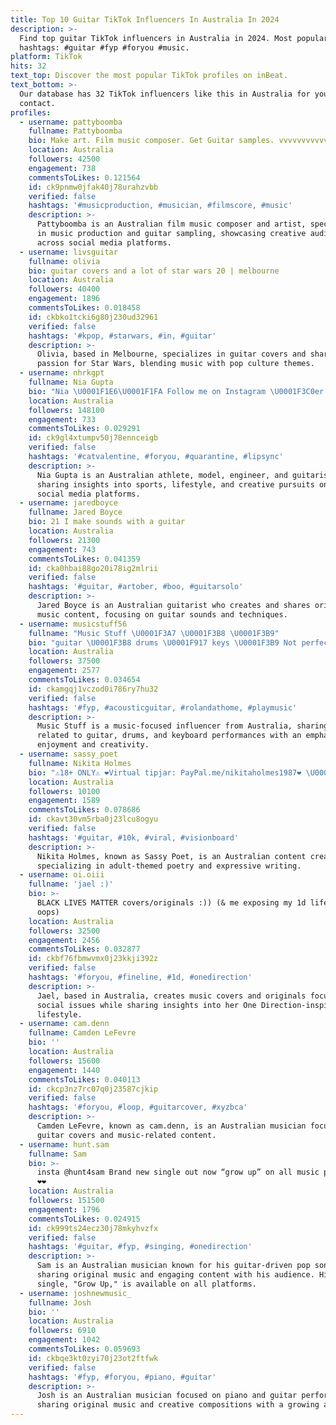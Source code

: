 ```yaml
---
title: Top 10 Guitar TikTok Influencers In Australia In 2024
description: >-
  Find top guitar TikTok influencers in Australia in 2024. Most popular
  hashtags: #guitar #fyp #foryou #music.
platform: TikTok
hits: 32
text_top: Discover the most popular TikTok profiles on inBeat.
text_bottom: >-
  Our database has 32 TikTok influencers like this in Australia for you to
  contact.
profiles:
  - username: pattyboomba
    fullname: Pattyboomba
    bio: Make art. Film music composer. Get Guitar samples. vvvvvvvvvvvvv
    location: Australia
    followers: 42500
    engagement: 738
    commentsToLikes: 0.121564
    id: ck9pnmw0jfak40j78urahzvbb
    verified: false
    hashtags: '#musicproduction, #musician, #filmscore, #music'
    description: >-
      Pattyboomba is an Australian film music composer and artist, specializing
      in music production and guitar sampling, showcasing creative audio content
      across social media platforms.
  - username: livsguitar
    fullname: olivia
    bio: guitar covers and a lot of star wars 20 | melbourne
    location: Australia
    followers: 40400
    engagement: 1896
    commentsToLikes: 0.018458
    id: ckbko1tcki6g80j230ud32961
    verified: false
    hashtags: '#kpop, #starwars, #in, #guitar'
    description: >-
      Olivia, based in Melbourne, specializes in guitar covers and shares a
      passion for Star Wars, blending music with pop culture themes.
  - username: nhrkgpt
    fullname: Nia Gupta
    bio: "Nia \U0001F1E6\U0001F1FA Follow me on Instagram \U0001F3C0er #Athlete #Model #Engireer #Guitarist"
    location: Australia
    followers: 148100
    engagement: 733
    commentsToLikes: 0.029291
    id: ck9gl4xtumpv50j78ennceigb
    verified: false
    hashtags: '#catvalentine, #foryou, #quarantine, #lipsync'
    description: >-
      Nia Gupta is an Australian athlete, model, engineer, and guitarist,
      sharing insights into sports, lifestyle, and creative pursuits on her
      social media platforms.
  - username: jaredboyce
    fullname: Jared Boyce
    bio: 21 I make sounds with a guitar
    location: Australia
    followers: 21300
    engagement: 743
    commentsToLikes: 0.041359
    id: cka0hbai88go20i78ig2mlrii
    verified: false
    hashtags: '#guitar, #artober, #boo, #guitarsolo'
    description: >-
      Jared Boyce is an Australian guitarist who creates and shares original
      music content, focusing on guitar sounds and techniques.
  - username: musicstuff56
    fullname: "Music Stuff \U0001F3A7 \U0001F3B8 \U0001F3B9"
    bio: "guitar \U0001F3B8 drums \U0001F917 keys \U0001F3B9 Not perfect, just having fun."
    location: Australia
    followers: 37500
    engagement: 2577
    commentsToLikes: 0.034654
    id: ckamgqj1vczod0i786ry7hu32
    verified: false
    hashtags: '#fyp, #acousticguitar, #rolandathome, #playmusic'
    description: >-
      Music Stuff is a music-focused influencer from Australia, sharing content
      related to guitar, drums, and keyboard performances with an emphasis on
      enjoyment and creativity.
  - username: sassy_poet
    fullname: Nikita Holmes
    bio: "⚠️18+ ONLY⚠️ ❤️Virtual tipjar: PayPal.me/nikitaholmes1987❤️ \U0001F1E6\U0001F1FA Aussie \U0001F1E6\U0001F1FA"
    location: Australia
    followers: 10100
    engagement: 1589
    commentsToLikes: 0.078686
    id: ckavt30vm5rba0j23lcu8ogyu
    verified: false
    hashtags: '#guitar, #10k, #viral, #visionboard'
    description: >-
      Nikita Holmes, known as Sassy Poet, is an Australian content creator
      specializing in adult-themed poetry and expressive writing.
  - username: oi.oiii
    fullname: 'jael :)'
    bio: >-
      BLACK LIVES MATTER covers/originals :)) (& me exposing my 1d lifestyle...
      oops)
    location: Australia
    followers: 32500
    engagement: 2456
    commentsToLikes: 0.032877
    id: ckbf76fbmwvmx0j23kkji392z
    verified: false
    hashtags: '#foryou, #fineline, #1d, #onedirection'
    description: >-
      Jael, based in Australia, creates music covers and originals focused on
      social issues while sharing insights into her One Direction-inspired
      lifestyle.
  - username: cam.denn
    fullname: Camden LeFevre
    bio: ''
    location: Australia
    followers: 15600
    engagement: 1440
    commentsToLikes: 0.040113
    id: ckcp3nz7rc07q0j23587cjkip
    verified: false
    hashtags: '#foryou, #loop, #guitarcover, #xyzbca'
    description: >-
      Camden LeFevre, known as cam.denn, is an Australian musician focusing on
      guitar covers and music-related content. 
  - username: hunt.sam
    fullname: Sam
    bio: >-
      insta @hunt4sam Brand new single out now “grow up” on all music platforms
      ❤️❤️
    location: Australia
    followers: 151500
    engagement: 1796
    commentsToLikes: 0.024915
    id: ck999ts24ecz30j78mkyhvzfx
    verified: false
    hashtags: '#guitar, #fyp, #singing, #onedirection'
    description: >-
      Sam is an Australian musician known for his guitar-driven pop songs,
      sharing original music and engaging content with his audience. His latest
      single, "Grow Up," is available on all platforms.
  - username: joshnewmusic_
    fullname: Josh
    bio: ''
    location: Australia
    followers: 6910
    engagement: 1042
    commentsToLikes: 0.059693
    id: ckbqe3kt0zyi70j23ot2ftfwk
    verified: false
    hashtags: '#fyp, #foryou, #piano, #guitar'
    description: >-
      Josh is an Australian musician focused on piano and guitar performances,
      sharing original music and creative compositions with a growing audience.
---
```


